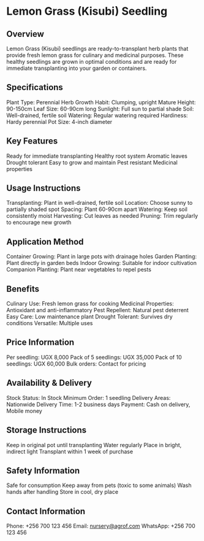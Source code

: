 # Lemon Grass (Kisubi) Seedling

## Overview
Lemon Grass (Kisubi) seedlings are ready-to-transplant herb plants that provide fresh lemon grass for culinary and medicinal purposes. These healthy seedlings are grown in optimal conditions and are ready for immediate transplanting into your garden or containers.

## Specifications
Plant Type: Perennial Herb
Growth Habit: Clumping, upright
Mature Height: 90-150cm
Leaf Size: 60-90cm long
Sunlight: Full sun to partial shade
Soil: Well-drained, fertile soil
Watering: Regular watering required
Hardiness: Hardy perennial
Pot Size: 4-inch diameter

## Key Features
Ready for immediate transplanting
Healthy root system
Aromatic leaves
Drought tolerant
Easy to grow and maintain
Pest resistant
Medicinal properties

## Usage Instructions
Transplanting: Plant in well-drained, fertile soil
Location: Choose sunny to partially shaded spot
Spacing: Plant 60-90cm apart
Watering: Keep soil consistently moist
Harvesting: Cut leaves as needed
Pruning: Trim regularly to encourage new growth

## Application Method
Container Growing: Plant in large pots with drainage holes
Garden Planting: Plant directly in garden beds
Indoor Growing: Suitable for indoor cultivation
Companion Planting: Plant near vegetables to repel pests

## Benefits
Culinary Use: Fresh lemon grass for cooking
Medicinal Properties: Antioxidant and anti-inflammatory
Pest Repellent: Natural pest deterrent
Easy Care: Low maintenance plant
Drought Tolerant: Survives dry conditions
Versatile: Multiple uses

## Price Information
Per seedling: UGX 8,000
Pack of 5 seedlings: UGX 35,000
Pack of 10 seedlings: UGX 60,000
Bulk orders: Contact for pricing

## Availability & Delivery
Stock Status: In Stock
Minimum Order: 1 seedling
Delivery Areas: Nationwide
Delivery Time: 1-2 business days
Payment: Cash on delivery, Mobile money

## Storage Instructions
Keep in original pot until transplanting
Water regularly
Place in bright, indirect light
Transplant within 1 week of purchase

## Safety Information
Safe for consumption
Keep away from pets (toxic to some animals)
Wash hands after handling
Store in cool, dry place

## Contact Information
Phone: +256 700 123 456
Email: nursery@agrof.com
WhatsApp: +256 700 123 456
